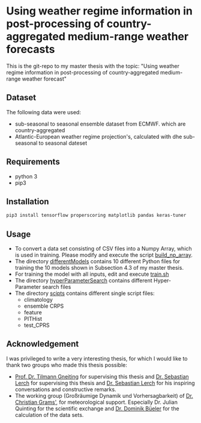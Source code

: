 # Using weather regime information in post-processing of country-aggregated medium-range weather forecasts


This is the git-repo to my master thesis with the topic: "Using weather regime information in post-processing of country-aggregated medium-range weather forecast"

## Dataset
The following data were used:
- sub-seasonal to seasonal ensemble dataset from ECMWF. which are country-aggregated
- Atlantic-European weather regime projection's, calculated with dhe sub-seasonal to seasonal dateset


## Requirements

- python 3
- pip3

## Installation

```bash
pip3 install tensorflow properscoring matplotlib pandas keras-tuner
```

## Usage
- To convert a data set consisting of CSV files into a Numpy Array, which is used in training. Please modify and execute the script [build_np_array](build_np_array.sh). 
- The directory [differentModels](/differentModels) contains 10 different Python files for training the 10 models shown in Subsection 4.3 of my master thesis.
- For training the model with all inputs, edit and execute [train.sh](/train.sh)
- The directory [hyperParameterSearch](/hyperParameterSearch) contains different Hyper-Parameter search files
- The directory [scipts](/scipts) contains different single script files:
  - climatology
  - ensemble CRPS
  - feature
  - PITHist
  - test_CPRS


## Acknowledgement
I was privileged to write a very interesting thesis, for which I would like to thank two groups who made this thesis possible:
- [Prof. Dr. Tilmann Gneiting](https://www.math.kit.edu/stoch/~gneiting/en) for supervising this thesis and [Dr. Sebastian Lerch](https://www.math.kit.edu/stoch/~lerch/de) for supervising this thesis and [Dr. Sebastian Lerch](https://www.math.kit.edu/stoch/~lerch/de) for his inspiring conversations and constructive remarks.
- The working group (Großräumige Dynamik und Vorhersagbarkeit) of [Dr. Christian Grams'](https://www.imk-tro.kit.edu/14_7356.php), for meteorological support. Especially Dr. Julian Quinting for the scientific exchange and [Dr. Dominik Büeler](https://www.imk-tro.kit.edu/14_7600.php) for the calculation of the data sets.
